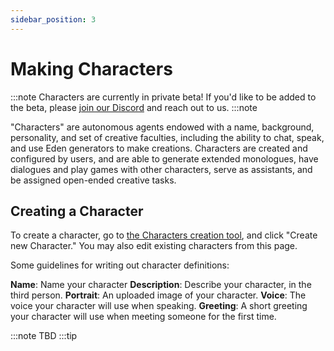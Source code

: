 ```yaml
---
sidebar_position: 3
---
```


# Making Characters

:::note
Characters are currently in private beta! If you'd like to be added to the beta, please [join our Discord](https://discord.gg/4dSYwDT) and reach out to us.
:::note

"Characters" are autonomous agents endowed with a name, background, personality, and set of creative faculties, including the ability to chat, speak, and use Eden generators to make creations. Characters are created and configured by users, and are able to generate extended monologues, have dialogues and play games with other characters, serve as assistants, and be assigned open-ended creative tasks.

## Creating a Character

To create a character, go to [the Characters creation tool](https://app.eden.art/create/characters), and click "Create new Character." You may also edit existing characters from this page.

Some guidelines for writing out character definitions:

**Name**: Name your character
**Description**: Describe your character, in the third person.
**Portrait**: An uploaded image of your character.
**Voice**: The voice your character will use when speaking.
**Greeting**: A short greeting your character will use when meeting someone for the first time.





:::note
TBD
:::tip
